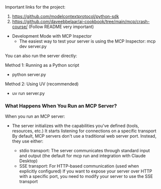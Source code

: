 Important links for the project:
1. https://github.com/modelcontextprotocol/python-sdk
2. https://github.com/daveebbelaar/ai-cookbook/tree/main/mcp/crash-course/ (Follow README very important)


- Development Mode with MCP Inspector
    - The easiest way to test your server is using the MCP Inspector: mcp dev server.py

You can also run the server directly:

Method 1: Running as a Python script
- python server.py

Method 2: Using UV (recommended)
- uv run server.py

### What Happens When You Run an MCP Server?
When you run an MCP server:

- The server initializes with the capabilities you've defined (tools, resources, etc.)
It starts listening for connections on a specific transport
By default, MCP servers don't use a traditional web server port. Instead, they use either:

    - stdio transport: The server communicates through standard input and output (the default for mcp run and integration with Claude Desktop)
    - SSE transport: For HTTP-based communication (used when explicitly configured)
If you want to expose your server over HTTP with a specific port, you need to modify your server to use the SSE transport